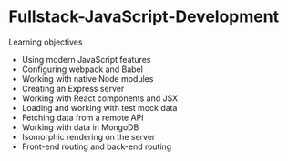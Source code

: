 # Fullstack-JavaScript-Development


Learning objectives
- Using modern JavaScript features
- Configuring webpack and Babel
- Working with native Node modules
- Creating an Express server
- Working with React components and JSX
- Loading and working with test mock data
- Fetching data from a remote API
- Working with data in MongoDB
- Isomorphic rendering on the server
- Front-end routing and back-end routing

